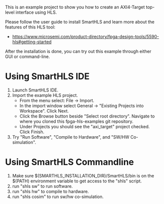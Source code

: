 This is an example project to show you how to create an AXI4-Target top-level interface using HLS.

Please follow the user guide to install SmartHLS and learn more about the features of this HLS tool:
 - https://www.microsemi.com/product-directory/fpga-design-tools/5590-hls#getting-started

After the installation is done, you can try out this example through either GUI or command-line. 

# Using SmartHLS IDE
1. Launch SmartHLS IDE.
2. Import the example HLS project.
   * From the menu select: File -> Import.
   * In the import window select General -> "Existing Projects into Workspace". Click Next.
   * Click the Browse button beside "Select root directory". Navigate to where you cloned this fpga-hls-examples git repository.
   * Under Projects you should see the "axi_target" project checked. Click Finish.
3. Try "Run Software", "Compile to Hardware", and "SW/HW Co-simulation".

# Using SmartHLS Commandline
1. Make sure $(SMARTHLS_INSTALLATION_DIR)/SmartHLS/bin is on the $(PATH) environment variable to get access to the "shls" script.
2. run "shls sw" to run software.
3. run "shls hw" to compile to hardware.
4. run "shls cosim" to run sw/hw co-simulation.
